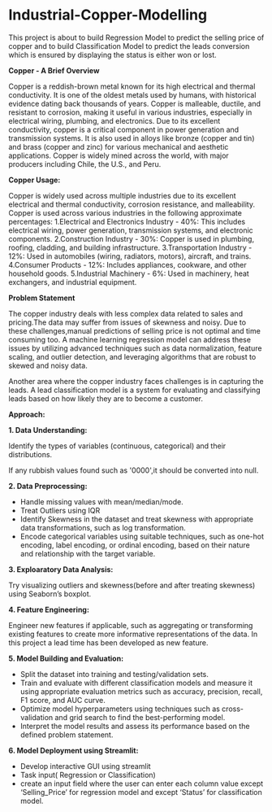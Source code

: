 # Industrial-Copper-Modelling
This project is about to build Regression Model to predict the selling price of copper and to build Classification Model to predict the leads conversion
which is ensured by displaying the status is either won or lost.

**Copper - A Brief Overview**

Copper is a reddish-brown metal known for its high electrical and thermal conductivity.
It is one of the oldest metals used by humans, with historical evidence dating back thousands of years. Copper is malleable, ductile, and resistant to corrosion, making it useful in various industries, especially in electrical wiring, plumbing, and electronics.
Due to its excellent conductivity, copper is a critical component in power generation and transmission systems.
It is also used in alloys like bronze (copper and tin) and brass (copper and zinc) for various mechanical and aesthetic applications.
Copper is widely mined across the world, with major producers including Chile, the U.S., and Peru.

**Copper Usage:**

Copper is widely used across multiple industries due to its excellent electrical and thermal conductivity, corrosion resistance, and malleability.
Copper is used across various industries in the following approximate percentages:
1.Electrical and Electronics Industry - 40%: This includes electrical wiring, power generation, transmission systems, and electronic components.
2.Construction Industry - 30%: Copper is used in plumbing, roofing, cladding, and building infrastructure.
3.Transportation Industry - 12%: Used in automobiles (wiring, radiators, motors), aircraft, and trains.
4.Consumer Products - 12%: Includes appliances, cookware, and other household goods.
5.Industrial Machinery - 6%: Used in machinery, heat exchangers, and industrial equipment.

**Problem Statement**

The copper industry deals with less complex data related to sales and pricing.The data may suffer from issues of skewness and noisy.
Due to these challenges,manual predictions of selling price is not optimal and time consuming too.
A machine learning regression model can address these issues by utilizing advanced techniques such as data normalization,
feature scaling, and outlier detection, and leveraging algorithms that are robust to skewed and noisy data.

Another area where the copper industry faces challenges is in capturing the leads. 
A lead classification model is a system for evaluating and classifying leads based on how likely they are to become a customer.

**Approach:**

**1. Data Understanding:**

Identify the types of variables (continuous, categorical) and their distributions.

If any rubbish values found such as '0000',it should be converted into null.

**2. Data Preprocessing:**

  * Handle missing values with mean/median/mode.
  * Treat Outliers using IQR
  * Identify Skewness in the dataset and treat skewness with appropriate data transformations,
    such as log transformation.
  * Encode categorical variables using suitable techniques, such as one-hot encoding, label encoding,
    or ordinal encoding, based on their nature and relationship with the target variable.

**3. Exploaratory Data Analysis:**

  Try visualizing outliers and skewness(before and after treating skewness) using Seaborn’s boxplot.

**4. Feature Engineering:**

Engineer new features if applicable, such as aggregating or transforming existing features to create more informative representations of the data.
In this project a lead time has been developed as new feature.

**5. Model Building and Evaluation:**

  * Split the dataset into training and testing/validation sets.
  * Train and evaluate with different classification models and measure it using appropriate evaluation metrics
    such as accuracy, precision, recall, F1 score, and AUC curve.
  * Optimize model hyperparameters using techniques such as cross-validation and grid search to find the best-performing model.
  * Interpret the model results and assess its performance based on the defined problem statement.

**6. Model Deployment using Streamlit:**

  * Develop interactive GUI using streamlit
  * Task input( Regression or Classification)
  * create an input field where the user can enter each column value except ‘Selling_Price’ for regression model 
    and except ‘Status’ for classification model.


  







